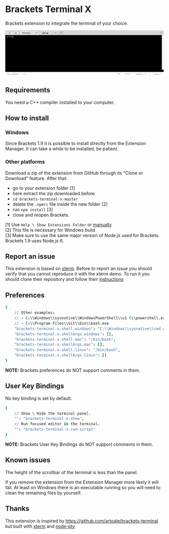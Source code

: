 # Brackets Terminal X

Brackets extension to integrate the terminal of your choice.

![Terminals](screenshots/terminals.png)


## Requirements

You need a C++ compiler installed to your computer.


## How to install

### Windows

Since Brackets 1.9 it is possible to install directly from the Extension Manager.
It can take a while to be installed, be patient.

### Other platforms

Download a zip of the extension from GitHub through its "Clone or Download" feature.
After that:
- go to your extension folder [1]
- here extract the zip downloaded before
- `cd brackets-terminal-x-master`
- delete the `.npmrc` file inside the new folder [2]
- run `npm install` [3]
- close and reopen Brackets.

[1] Use `Help \ Show Extensions Folder` or [manually](https://github.com/adobe/brackets/wiki/Extension-Locations#user-extensions-folder)<br />
[2] This file is necessary for Windows build<br />
[3] Make sure to use the same major version of Node.js used for Brackets. Brackets 1.9 uses Node.js 6.<br />


## Report an issue

This extension is based on [xterm](https://github.com/sourcelair/xterm.js).
Before to report an issue you should verify that you cannot reproduce it with the xterm demo.
To run it you should clone their repository and follow their [instructions](https://github.com/sourcelair/xterm.js#demo)


## Preferences

```cson
{
    // Other examples:
    // - C:\\Windows\\sysnative\\WindowsPowerShell\\v1.0\\powershell.exe
    // - C:\\Program Files\\Git\\bin\\bash.exe
    "brackets-terminal-x.shell.windows": "C:\\Windows\\sysnative\\cmd.exe",
    "brackets-terminal-x.shellArgs.windows": [],
    "brackets-terminal-x.shell.mac": "/bin/bash",
    "brackets-terminal-x.shellArgs.mac": [],
    "brackets-terminal-x.shell.linux": "/bin/bash",
    "brackets-terminal-x.shellArgs.linux": []
}
```

**NOTE:** Brackets preferences do NOT support comments in them.


## User Key Bindings

No key binding is set by default.

```cson
{
    // Show \ Hide the terminal panel.
    "": "brackets-terminal-x.show",
    // Run focused editor in the terminal.
    "": "brackets-terminal-x.run-script"
}
```

**NOTE:** Brackets User Key Bindings do NOT support comments in them.


## Known issues

The height of the scrollbar of the terminal is less than the panel.

If you remove the extension from the Extension Manager more likely it will fail.
At least on Windows there is an executable running so you will need to clean the remaining files by yourself.


## Thanks

This extension is inspired by https://github.com/artoale/brackets-terminal but built with [xterm](http://xtermjs.org) and [node-pty](https://github.com/Tyriar/node-pty)
